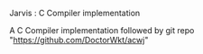 Jarvis : C Compiler implementation

A C Compiler implementation followed by git repo "https://github.com/DoctorWkt/acwj"
